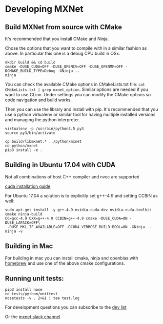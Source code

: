 # Developing MXNet

## Build MXNet from source with CMake

It's recommended that you install CMake and Ninja.

Chose the options that you want to compile with in a similar fashion as above. In particular this one is a debug CPU
build in OSx.

```
mkdir build && cd build
cmake -DUSE_CUDA=OFF -DUSE_OPENCV=OFF -DUSE_OPENMP=OFF -DCMAKE_BUILD_TYPE=Debug -GNinja ..
ninja
```
You can check the available CMake options in CMakeLists.txt file: `cat CMakeLists.txt | grep mxnet_option`. Similar
options are needed if you want to use CLion. Under settings you can modify the CMake options so code navigation and
build works.

Then you can use the library and install with pip. It's recommended that you use a python virtualenv or similar tool for having multiple
installed versions and managing the python interpreter.

```
virtualenv -p /usr/bin/python3.5 py3
source py3/bin/activate
```

```
cp build/libmxnet.* ../python/mxnet
cd python/mxnet
pip3 install -e .
```

## Building in Ubuntu 17.04 with CUDA

Not all combinations of host C++ compiler and nvcc are supported

[cuda installation guide](http://docs.nvidia.com/cuda/cuda-installation-guide-linux/index.html#axzz4lB5unFj4)

For Ubuntu 17.04 a solution is to explicitly set g++-4.9 and setting CCBIN as well:

```
sudo apt-get install -y g++-4.9 nvidia-cuda-dev nvidia-cuda-toolkit cmake ninja-build
CC=gcc-4.9 CXX=g++-4.9 CCBIN=g++-4.9 cmake -DUSE_CUDA=ON -DUSE_LAPACK=OFF\
 -DUSE_MKL_IF_AVAILABLE=OFF -DCUDA_VERBOSE_BUILD:BOOL=ON -GNinja ..
ninja -v
```

## Building in Mac

For building in mac you can install cmake, ninja and openblas with [homebrew](https://brew.sh/) and
use one of the above cmake configurations.

## Running unit tests:

```
pip3 install nose
cd tests/python/unittest
nosetests -v . 2>&1 | tee test.log
```

For development questions you can subscribe to the [dev
list](https://lists.apache.org/list.html?dev@mxnet.apache.org)

Or the [mxnet slack channel](https://the-asf.slack.com/messages/C7FN4FCP9/)

